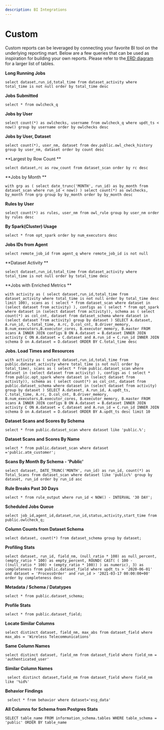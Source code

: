 ```yaml
---
description: BI Integrations
---
```


# Custom

Custom reports can be leveraged by connecting your favorite BI tool on the underlying reporting mart. Below are a few queries that can be used as inspiration for building your own reports. Please refer to the[ ERD diagram ](../architecture/diagram/erd.md)for a larger list of tables.

**Long Running Jobs**

`select dataset,run_id,total_time from dataset_activity where total_time is not null order by total_time desc`

**Jobs Submitted**

`select * from owlcheck_q`

**Jobs by User**&#x20;

`select count(*) as owlchecks, username from owlcheck_q where updt_ts < now() group by username order by owlchecks desc`

**Jobs by User, Dataset**

`select count(*), user_nm, dataset from dev.public.owl_check_history group by user_nm, dataset order by count desc`

**Largest by Row Count **

`select dataset,rc as row_count from dataset_scan order by rc desc`

**Jobs by Month **

`with grp as ( select date_trunc('MONTH', run_id) as by_month from dataset_scan where run_id < now() ) select count(*) as owlchecks, by_month from grp group by by_month order by by_month desc`

**Rules by User**

`select count(*) as rules, user_nm from owl_rule group by user_nm order by rules desc`

**By Spark(Cluster) Usage**

`select * from opt_spark order by num_executors desc`

**Jobs IDs from Agent**

`select remote_job_id from agent_q where remote_job_id is not null`

**Dataset Activity **

`select dataset,run_id,total_time from dataset_activity where total_time is not null order by total_time desc`

**Jobs with Enriched Metrics **

`with activity as ( select dataset,run_id,total_time from dataset_activity where total_time is not null order by total_time desc limit 100), scans as ( select * from dataset_scan where dataset in (select dataset from activity) ), configs as ( select * from opt_spark where dataset in (select dataset from activity)), schema as ( select count(*) as col_cnt, dataset from dataset_schema where dataset in (select dataset from activity) group by dataset ) SELECT A.dataset, A.run_id, C.total_time, A.rc, D.col_cnt, B.driver_memory, B.num_executors,B.executor_cores, B.executor_memory, B.master FROM scans A INNER JOIN configs B ON A.dataset = B.dataset INNER JOIN activity C ON A.dataset = C.dataset and A.run_id = C.run_id INNER JOIN schema D on A.dataset = D.dataset ORDER BY C.total_time desc`

**Jobs. Load Times and Resources**

`with activity as ( select dataset,run_id,total_time from public.dataset_activity where total_time is not null order by total_time), scans as ( select * from public.dataset_scan where dataset in (select dataset from activity) ), configs as ( select * from public.opt_spark where dataset in (select dataset from activity)), schema as ( select count(*) as col_cnt, dataset from public.dataset_schema where dataset in (select dataset from activity) group by dataset ) SELECT A.dataset, A.run_id, A.updt_ts, C.total_time, A.rc, D.col_cnt, B.driver_memory, B.num_executors,B.executor_cores, B.executor_memory, B.master FROM scans A INNER JOIN configs B ON A.dataset = B.dataset INNER JOIN activity C ON A.dataset = C.dataset and A.run_id = C.run_id INNER JOIN schema D on A.dataset = D.dataset ORDER BY A.updt_ts desc limit 10`

**Dataset Scans and Scores By Schema**

`select * from public.dataset_scan where dataset like 'public.%';`

**Dataset Scans and Scores By Name**

`select * from public.dataset_scan where dataset ='public.atm_customer';`

**Scans By Month By Schema - 'Public'**

`select dataset, DATE_TRUNC('MONTH', run_id) as run_id, count(*) as Total_Scans from dataset_scan where dataset like 'public%' group by dataset, run_id order by run_id asc`

**Rule Breaks Past 30 Days**

`select * from rule_output where run_id < NOW() - INTERVAL '30 DAY';`

**Scheduled Jobs Queue**

`select job_id,agent_id,dataset,run_id,status,activity,start_time from public.owlcheck_q;`

**Column Counts from Dataset Schema**

`select dataset, count(*) from dataset_schema group by dataset;`

**Profiling Stats**

`select dataset, run_id, field_nm, (null_ratio * 100) as null_percent, (empty_ratio * 100) as empty_percent, ROUND( CAST( ( 100 - ((null_ratio * 100) + (empty_ratio * 100)) ) as numeric), 3) as completeness from public.dataset_field where updt_ts > '2020-06-01' and dataset = 'ProcessOrder' and run_id > '2021-03-17 00:00:00+00' order by completeness desc`

**Metadata / Schema / Datatypes**

`select * from public.dataset_schema;`

**Profile Stats**

`select * from public.dataset_field;`

**Locate Similar Columns**

`select distinct dataset, field_nm, max_abs from dataset_field where max_abs = 'Wireless Telecommunications'`

**Same Column Names**&#x20;

`select distinct dataset, field_nm from dataset_field where field_nm = 'authenticated_user'`

**Similar Column Names**

` select distinct dataset,field_nm from dataset_field where field_nm like '%id%'`

**Behavior Findings**

` select * from behavior where dataset='esg_data'`

**All Columns for Schema from Postgres Stats**

`SELECT table_name FROM information_schema.tables WHERE table_schema = 'public' ORDER BY table_name`

